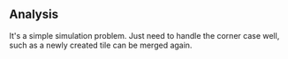 Analysis
--------
It's a simple simulation problem. Just need to handle the corner case well, such as a newly created tile can be merged again.
